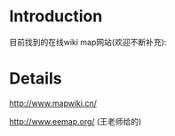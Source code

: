 # Introduction #

目前找到的在线wiki map网站(欢迎不断补充):


# Details #

http://www.mapwiki.cn/

http://www.eemap.org/ (王老师给的)